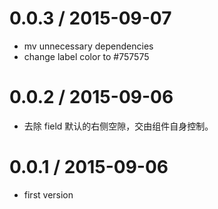 
0.0.3 / 2015-09-07
==================

 * mv unnecessary dependencies
 * change label color to #757575

0.0.2 / 2015-09-06
==================

 * 去除 field 默认的右侧空隙，交由组件自身控制。

0.0.1 / 2015-09-06
==================

 * first version
